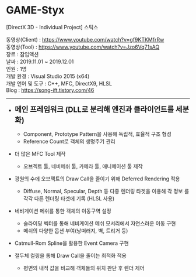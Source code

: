 # GAME-Styx
[DirectX 3D - Individual Project] 스틱스

동영상(Client)    : https://www.youtube.com/watch?v=gf9KTKMfrRw
<br/>동영상(Tool)      : https://www.youtube.com/watch?v=Jzo6Vq71sAQ
<br/>장르              : 잠입액션
<br/>날짜              : 2019.11.01 ~ 2019.12.01
<br/>인원              : 1명
<br/>개발 환경         : Visual Studio 2015 (x64)
<br/>개발 언어 및 도구  : C++, MFC, DirectX9, HLSL
<br/>Blog : https://song-ift.tistory.com/46

<hr size="5">

* <b style="font-size:20px">메인 프레임워크 (DLL로 분리해 엔진과 클라이언트를 세분화)</b>
  - Component, Prototype Pattern을 사용해 독립적, 효율적 구조 형성
  - Reference Count로 객체의 생명주기 관리

* 더 많은 MFC Tool 제작
  - 오브젝트 툴, 네비메쉬 툴, 카메라 툴, 애니메이션 툴 제작

* 광원의 수에 오브젝트의 Draw Call을 줄이기 위해 Deferred Rendering 적용
  - Diffuse, Normal, Specular, Depth 등 다중 렌더링 타겟을 이용해 각 정보  를 각각 다른 렌더링 타겟에 기록 (HLSL 사용)

* 네비게이션 메쉬를 통한 객체의 이동구역 설정
  - 슬라이딩 벡터를 통해 네비게이션 메쉬 모서리에서 자연스러운 이동 구현
  - 메쉬의 다양한 옵션 부여(낭떠러지, 벽, 트리거 등)

* Catmull-Rom Spline을 활용한 Event Camera 구현

* 절두체 컬링을 통해 Draw Call을 줄이는 최적화 적용
  - 평면의 내적 값을 비교해 객체들의 위치 판단 후 렌더 제어
